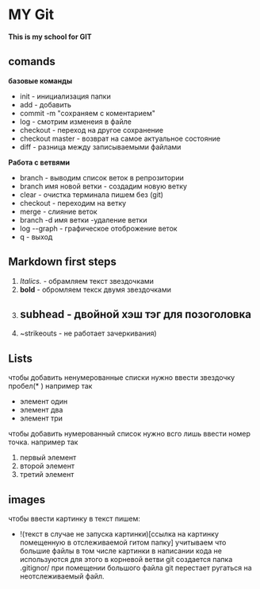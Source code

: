 # MY Git

**This is my school for GIT**

## comands
**базовые команды**

* init - инициализация папки
* add - добавить
* сommit -m "сохраняем с коментарием"
* log - смотрим изменеия в файле
* checkout - переход на другое сохранение
* checkout master - возврат на самое актуальное состояние
* diff - разница между записываемыми файлами

**Работа с ветвями**

* branch - выводим список веток в репрозитории
* branch имя новой ветки - создадим новую ветку
* clear - очистка терминала пишем без (git)
* checkout - переходим на ветку
* merge - слияние веток
* branch -d имя ветки  -удаление ветки
* log --graph - графическое отоброжение веток
* q - выход

## Markdown first steps

1. *Italics.* - обрамляем текст звездочками
2. **bold** - обромляем текск двумя звездочками
3. ## subhead - двойной хэш тэг для позоголовка
4. ~strikeouts - не работает зачеркивания)

## Lists

чтобы добавить ненумерованные списки нужно ввести звездочку пробел(* ) например так
 * элемент один
 * элемент два
 * элемент три
 
 чтобы добавить нумерованный список нужно всго лишь ввести номер точка. например так
 1. первый элемент 
 2. второй элемент
 3. третий элемент

## images

чтобы ввести картинку в текст пишем:

* !(текст в случае не запуска картинки)[ссылка на картинку помещенную в отслеживаемой гитом папку]
учитываем что большие файлы в том числе картинки в написании кода не используются для этого в корневой ветви git создается папка .gitignor/ при помещении большого файла git перестает ругаться на неотслеживаемый файл.
